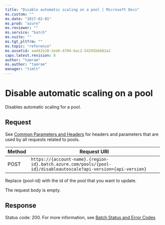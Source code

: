 ```yaml
---
title: "Disable automatic scaling on a pool | Microsoft Docs"
ms.custom: ""
ms.date: "2017-02-01"
ms.prod: "azure"
ms.reviewer: ""
ms.service: "batch"
ms.suite: ""
ms.tgt_pltfrm: ""
ms.topic: "reference"
ms.assetid: aad42e28-2ee6-4704-bac2-54291bb682a1
caps.latest.revision: 6
author: "tamram"
ms.author: "tamram"
manager: "timlt"
---
```

# Disable automatic scaling on a pool
  Disables automatic scaling for a pool.  
  
## Request  
 See [Common Parameters and Headers](../batchservice/common-parameters-and-headers.md) for headers and parameters that are used by all requests related to pools.  
  
|Method|Request URI|  
|------------|-----------------|  
|POST|`https://{account-name}.{region-id}.batch.azure.com/pools/{pool-id}/disableautoscale?api-version={api-version}`|  
  
 Replace {pool-id} with the id of the pool that you want to update.  
  
 The request body is empty.  
  
## Response  
 Status code: 200. For more information, see [Batch Status and Error Codes](../batchservice/batch-status-and-error-codes.md)  
  
  